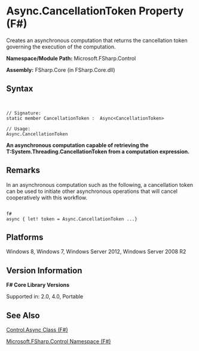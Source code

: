 # Async.CancellationToken Property (F#)

Creates an asynchronous computation that returns the cancellation token governing the execution of the computation.

**Namespace/Module Path:** Microsoft.FSharp.Control

**Assembly:** FSharp.Core (in FSharp.Core.dll)


## Syntax


```


// Signature:
static member CancellationToken :  Async<CancellationToken>

// Usage:
Async.CancellationToken

```


**An asynchronous computation capable of retrieving the T:System.Threading.CancellationToken from a computation expression.**
## Remarks
In an asynchronous computation such as the following, a cancellation token can be used to initiate other asynchronous operations that will cancel cooperatively with this workflow.



```

f#
async { let! token = Async.CancellationToken ...}

```



## Platforms
Windows 8, Windows 7, Windows Server 2012, Windows Server 2008 R2


## Version Information
**F# Core Library Versions**

Supported in: 2.0, 4.0, Portable




## See Also
[Control.Async Class &#40;F&#35;&#41;](Control.Async+Class+%28FSharp%29.md)

[Microsoft.FSharp.Control Namespace &#40;F&#35;&#41;](Microsoft.FSharp.Control+Namespace+%28FSharp%29.md)

